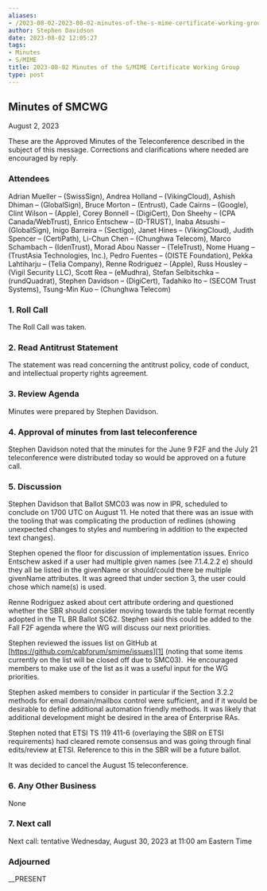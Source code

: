 ```yaml
---
aliases:
- /2023-08-02-2023-08-02-minutes-of-the-s-mime-certificate-working-group/
author: Stephen Davidson
date: 2023-08-02 12:05:27
tags:
- Minutes
- S/MIME
title: 2023-08-02 Minutes of the S/MIME Certificate Working Group
type: post
---
```


## Minutes of SMCWG

August 2, 2023

These are the Approved Minutes of the Teleconference described in the subject of this message. Corrections and clarifications where needed are encouraged by reply.

### Attendees

Adrian Mueller – (SwissSign), Andrea Holland – (VikingCloud), Ashish Dhiman – (GlobalSign), Bruce Morton – (Entrust), Cade Cairns – (Google), Clint Wilson – (Apple), Corey Bonnell – (DigiCert), Don Sheehy – (CPA Canada/WebTrust), Enrico Entschew – (D-TRUST), Inaba Atsushi – (GlobalSign), Inigo Barreira – (Sectigo), Janet Hines – (VikingCloud), Judith Spencer – (CertiPath), Li-Chun Chen – (Chunghwa Telecom), Marco Schambach – (IdenTrust), Morad Abou Nasser – (TeleTrust), Nome Huang – (TrustAsia Technologies, Inc.), Pedro Fuentes – (OISTE Foundation), Pekka Lahtiharju – (Telia Company), Renne Rodriguez – (Apple), Russ Housley – (Vigil Security LLC), Scott Rea – (eMudhra), Stefan Selbitschka – (rundQuadrat), Stephen Davidson – (DigiCert), Tadahiko Ito – (SECOM Trust Systems), Tsung-Min Kuo – (Chunghwa Telecom)

### 1. Roll Call

The Roll Call was taken.

### 2. Read Antitrust Statement

The statement was read concerning the antitrust policy, code of conduct, and intellectual property rights agreement.

### 3. Review Agenda

Minutes were prepared by Stephen Davidson.

### 4. Approval of minutes from last teleconference

Stephen Davidson noted that the minutes for the June 9 F2F and the July 21 teleconference were distributed today so would be approved on a future call.

### 5. Discussion

Stephen Davidson that Ballot SMC03 was now in IPR, scheduled to conclude on 1700 UTC on August 11. He noted that there was an issue with the tooling that was complicating the production of redlines (showing unexpected changes to styles and numbering in addition to the expected text changes).

Stephen opened the floor for discussion of implementation issues. Enrico Entschew asked if a user had multiple given names (see 7.1.4.2.2 e) should they all be listed in the givenName or should/could there be multiple givenName attributes. It was agreed that under section 3, the user could chose which name(s) is used.

Renne Rodriguez asked about cert attribute ordering and questioned whether the SBR should consider moving towards the table format recently adopted in the TL BR Ballot SC62. Stephen said this could be added to the Fall F2F agenda where the WG will discuss our next priorities.

Stephen reviewed the issues list on GitHub at [https://github.com/cabforum/smime/issues][1] (noting that some items currently on the list will be closed off due to SMC03).  He encouraged members to make use of the list as it was a useful input for the WG priorities.

Stephen asked members to consider in particular if the Section 3.2.2 methods for email domain/mailbox control were sufficient, and if it would be desirable to define additional automation friendly methods. It was likely that additional development might be desired in the area of Enterprise RAs.

Stephen noted that ETSI TS 119 411-6 (overlaying the SBR on ETSI requirements) had cleared remote consensus and was going through final edits/review at ETSI. Reference to this in the SBR will be a future ballot.

It was decided to cancel the August 15 teleconference.

### 6. Any Other Business

None

### 7. Next call

Next call: tentative Wednesday, August 30, 2023 at 11:00 am Eastern Time

### Adjourned

\_\_PRESENT

[1]: https://github.com/cabforum/smime/issues